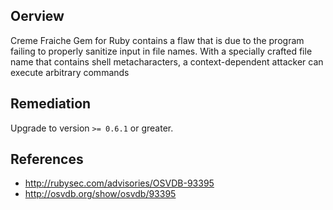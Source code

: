 ## Oerview
Creme Fraiche Gem for Ruby contains a flaw that is due to the program failing to properly sanitize input in file names. With a specially crafted file name that contains shell metacharacters, a context-dependent attacker can execute arbitrary commands

## Remediation
Upgrade to version `>= 0.6.1` or greater.

## References
- http://rubysec.com/advisories/OSVDB-93395
- http://osvdb.org/show/osvdb/93395
